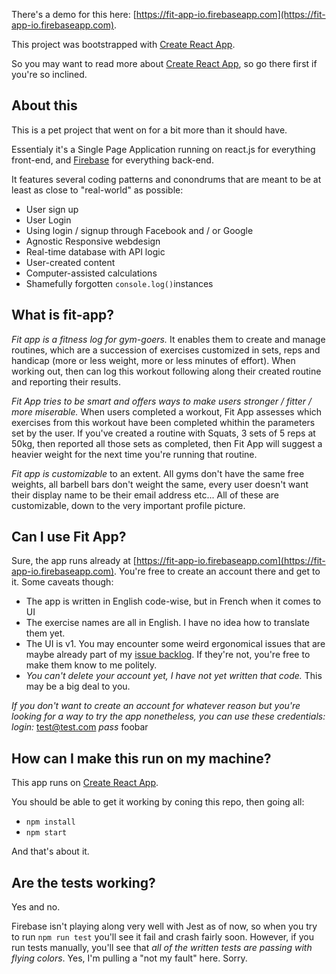 There's a demo for this here: [https://fit-app-io.firebaseapp.com](https://fit-app-io.firebaseapp.com).


This project was bootstrapped with [Create React App](https://github.com/facebookincubator/create-react-app).

So you may want to read more about [Create React App](https://github.com/facebookincubator/create-react-app), so go there first if you're so inclined.

## About this

This is a pet project that went on for a bit more than it should have. 

Essentialy it's a Single Page Application running on react.js for everything front-end, and [Firebase](https://firebase.google.com/) for everything back-end.

It features several coding patterns and conondrums that are meant to be at least as close to "real-world" as possible: 

- User sign up
- User Login
- Using login / signup through Facebook and / or Google 
- Agnostic Responsive webdesign
- Real-time database with API logic 
- User-created content
- Computer-assisted calculations 
- Shamefully forgotten `console.log()`instances 

## What is fit-app? 

*Fit app is a fitness log for gym-goers.* It enables them to create and manage routines, which are a succession of exercises customized in sets, reps and handicap (more or less weight, more or less minutes of effort). When working out, then can log this workout following along their created routine and reporting their results. 

*Fit App tries to be smart and offers ways to make users stronger / fitter / more miserable.* When users completed a workout, Fit App assesses which exercises from this workout have been completed whithin the parameters set by the user. If you've created a routine with Squats, 3 sets of 5 reps at 50kg, then reported all those sets as completed, then Fit App will suggest a heavier weight for the next time you're running that routine. 

*Fit app is customizable* to an extent. All gyms don't have the same free weights, all barbell bars don't weight the same, every user doesn't want their display name to be their email address etc... All of these are customizable, down to the very important profile picture. 

## Can I use Fit App? 

Sure, the app runs already at [https://fit-app-io.firebaseapp.com](https://fit-app-io.firebaseapp.com). You're free to create an account there and get to it. Some caveats though: 

- The app is written in English code-wise, but in French when it comes to UI
- The exercise names are all in English. I have no idea how to translate them yet. 
- The UI is v1. You may encounter some weird ergonomical issues that are maybe already part of my [issue backlog](https://github.com/Benrajalu/fitapp/issues). If they're not, you're free to make them know to me politely. 
- *You can't delete your account yet, I have not yet written that code.* This may be a big deal to you. 

_If you don't want to create an account for whatever reason but you're looking for a way to try the app nonetheless, you can use these credentials:_
*login:* test@test.com
*pass* foobar

## How can I make this run on my machine? 

This app runs on [Create React App](https://github.com/facebookincubator/create-react-app).

You should be able to get it working by coning this repo, then going all: 
- `npm install`
- `npm start`

And that's about it. 

## Are the tests working? 
Yes and no. 

Firebase isn't playing along very well with Jest as of now, so when you try to run `npm run test` you'll see it fail and crash fairly soon. However, if you run tests manually, you'll see that *all of the written tests are passing with flying colors*. Yes, I'm pulling a "not my fault" here. Sorry. 



